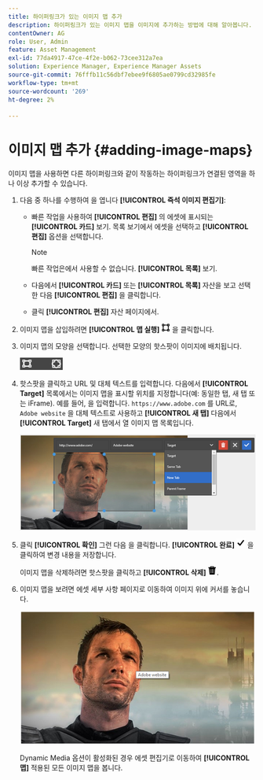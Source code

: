 ```yaml
---
title: 하이퍼링크가 있는 이미지 맵 추가
description: 하이퍼링크가 있는 이미지 맵을 이미지에 추가하는 방법에 대해 알아봅니다.
contentOwner: AG
role: User, Admin
feature: Asset Management
exl-id: 77da4917-47ce-4f2e-b062-73cee312a7ea
solution: Experience Manager, Experience Manager Assets
source-git-commit: 76fffb11c56dbf7ebee9f6805ae0799cd32985fe
workflow-type: tm+mt
source-wordcount: '269'
ht-degree: 2%

---
```


# 이미지 맵 추가 {#adding-image-maps}

이미지 맵을 사용하면 다른 하이퍼링크와 같이 작동하는 하이퍼링크가 연결된 영역을 하나 이상 추가할 수 있습니다.

1. 다음 중 하나를 수행하여 을 엽니다 **[!UICONTROL 즉석 이미지 편집기]**:

   * 빠른 작업을 사용하여 **[!UICONTROL 편집]** 의 에셋에 표시되는 **[!UICONTROL 카드]** 보기. 목록 보기에서 에셋을 선택하고 **[!UICONTROL 편집]** 옵션을 선택합니다.

     >[!NOTE]
     >
     >빠른 작업은에서 사용할 수 없습니다. **[!UICONTROL 목록]** 보기.

   * 다음에서 **[!UICONTROL 카드]** 또는 **[!UICONTROL 목록]** 자산을 보고 선택한 다음 **[!UICONTROL 편집]** 을 클릭합니다.
   * 클릭 **[!UICONTROL 편집]** 자산 페이지에서.

1. 이미지 맵을 삽입하려면 **[!UICONTROL 맵 실행]** ![이미지 맵](assets/do-not-localize/image-map-icon.png) 을 클릭합니다.
1. 이미지 맵의 모양을 선택합니다. 선택한 모양의 핫스팟이 이미지에 배치됩니다.

   ![chlimage_1-422](assets/chlimage_1-422.png)

1. 핫스팟을 클릭하고 URL 및 대체 텍스트를 입력합니다. 다음에서 **[!UICONTROL Target]** 목록에서는 이미지 맵을 표시할 위치를 지정합니다(예: 동일한 탭, 새 탭 또는 iFrame). 예를 들어, 을 입력합니다. `https://www.adobe.com` 를 URL로, `Adobe website` 을 대체 텍스트로 사용하고 **[!UICONTROL 새 탭]** 다음에서 **[!UICONTROL Target]** 새 탭에서 열 이미지 맵 목록입니다.

   ![chlimage_1-423](assets/chlimage_1-423.png)

1. 클릭 **[!UICONTROL 확인]** 그런 다음 을 클릭합니다. **[!UICONTROL 완료]** ![확인 완료 선택](assets/do-not-localize/check-ok-done-icon.png) 을 클릭하여 변경 내용을 저장합니다.

   이미지 맵을 삭제하려면 핫스팟을 클릭하고 **[!UICONTROL 삭제]** ![삭제](assets/do-not-localize/delete-solid-line.png).

1. 이미지 맵을 보려면 에셋 세부 사항 페이지로 이동하여 이미지 위에 커서를 놓습니다.

   ![chlimage_1-426](assets/chlimage_1-426.png)

   Dynamic Media 옵션이 활성화된 경우 에셋 편집기로 이동하여 **[!UICONTROL 맵]** 적용된 모든 이미지 맵을 봅니다.
